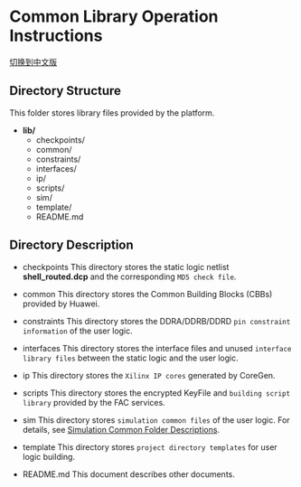 # Common Library Operation Instructions

[切换到中文版](./README_CN.md)

## Directory Structure

This folder stores library files provided by the platform.

- **lib/**
  - checkpoints/
  - common/
  - constraints/
  - interfaces/
  - ip/
  - scripts/
  - sim/
  - template/
  - README.md

## Directory Description

- checkpoints
  This directory stores the static logic netlist **shell_routed.dcp** and the corresponding `MD5 check file`.

- common
  This directory stores the Common Building Blocks (CBBs) provided by Huawei.

- constraints
  This directory stores the DDRA/DDRB/DDRD `pin constraint information` of the user logic.

- interfaces
  This directory stores the interface files and unused `interface library files` between the static logic and the user logic.

- ip
  This directory stores the `Xilinx IP cores` generated by CoreGen.

- scripts
  This directory stores the encrypted KeyFile and `building script library` provided by the FAC services.

- sim
  This directory stores `simulation common files` of the user logic. For details, see [Simulation Common Folder Descriptions](./sim/README.md).

- template
  This directory stores `project directory templates` for user logic building.

- README.md
  This document describes other documents.

